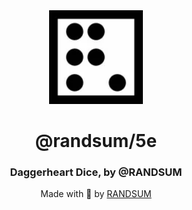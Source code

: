<div align="center">
  <img width="150" height="150" src="https://raw.githubusercontent.com/RANDSUM/randsum/main/icon.webp">
  <h1>@randsum/5e</h1>
  <h3>Daggerheart Dice, by @RANDSUM</h3>



<div align="center">
Made with 👹 by <a href="https://github.com/RANDSUM">RANDSUM</a>
</div>
